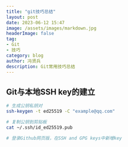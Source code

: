 ```yaml
---
title: "git技巧总结"
layout: post
date: 2023-06-12 15:47
image: /assets/images/markdown.jpg
headerImage: false
tag:
- Git
- 技巧
category: blog
author: 冯贤兵
description: Git常用技巧总结
---
```


## Git与本地SSH key的建立

```bash
# 生成公钥私钥对
ssh-keygen -t ed25519 -C "example@qq.com"

# 复制公钥到剪贴板
cat ~/.ssh/id_ed25519.pub

# 登录Github网页版，在SSH and GPG keys中新增key
```
